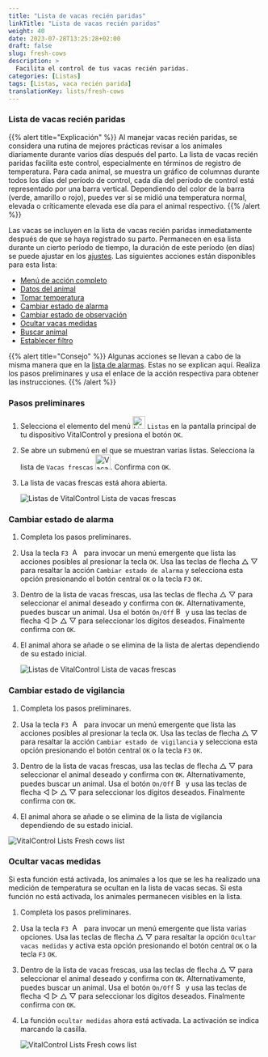 ```yaml
---
title: "Lista de vacas recién paridas"
linkTitle: "Lista de vacas recién paridas"
weight: 40
date: 2023-07-28T13:25:28+02:00
draft: false
slug: fresh-cows
description: >
  Facilita el control de tus vacas recién paridas.
categories: [Listas]
tags: [Listas, vaca recién parida]
translationKey: lists/fresh-cows
---
```

### Lista de vacas recién paridas

{{% alert title="Explicación" %}}
Al manejar vacas recién paridas, se considera una rutina de mejores prácticas revisar a los animales diariamente durante varios días después del parto. La lista de vacas recién paridas facilita este control, especialmente en términos de registro de temperatura. Para cada animal, se muestra un gráfico de columnas durante todos los días del período de control, cada día del período de control está representado por una barra vertical. Dependiendo del color de la barra (verde, amarillo o rojo), puedes ver si se midió una temperatura normal, elevada o críticamente elevada ese día para el animal respectivo.
{{% /alert %}}

Las vacas se incluyen en la lista de vacas recién paridas inmediatamente después de que se haya registrado su parto. Permanecen en esa lista durante un cierto período de tiempo, la duración de este período (en días) se puede ajustar en los [ajustes](../../settings/data-acquisition/#control-period-of-fresh-cows).
 Las siguientes acciones están disponibles para esta lista:

- [Menú de acción completo](../alarm/#full-action-menu)
- [Datos del animal](../alarm/#animal-data)
- [Tomar temperatura](../alarm/#take-temperature)
- [Cambiar estado de alarma](#toggle-alarm-status)
- [Cambiar estado de observación](#toggle-watch-status)
- [Ocultar vacas medidas](#hide-measured-cows)
- [Buscar animal](../alarm/#search-animal)
- [Establecer filtro](../alarm/#set-filter)

{{% alert title="Consejo" %}}
Algunas acciones se llevan a cabo de la misma manera que en la [lista de alarmas](../alarm). Estas no se explican aquí. Realiza los pasos preliminares y usa el enlace de la acción respectiva para obtener las instrucciones.
{{% /alert %}}

### Pasos preliminares

1. Selecciona el elemento del menú <img src="/icons/main/lists.svg" width="25" align="bottom" alt="Listas" /> `Listas` en la pantalla principal de tu dispositivo VitalControl y presiona el botón `OK`.

2. Se abre un submenú en el que se muestran varias listas. Selecciona la lista de `Vacas frescas` <img src="/icons/lists/freshcows.svg" width="30" align="bottom" alt="Vacas frescas" />. Confirma con `OK`.

3. La lista de vacas frescas está ahora abierta.

   ![Listas de VitalControl Lista de vacas frescas](../images/firststeps4.png "Lista de vacas frescas")

### Cambiar estado de alarma

1. Completa los pasos preliminares.

2. Usa la tecla `F3` &nbsp;<img src="/icons/footer/open-popup.svg" width="15" align="bottom" alt="Abrir menú emergente" />&nbsp; para invocar un menú emergente que lista las acciones posibles al presionar la tecla `OK`. Usa las teclas de flecha △ ▽ para resaltar la acción `Cambiar estado de alarma` y selecciona esta opción presionando el botón central `OK` o la tecla `F3` `OK`.

3. Dentro de la lista de vacas frescas, usa las teclas de flecha △ ▽ para seleccionar el animal deseado y confirma con `OK`. Alternativamente, puedes buscar un animal. Usa el botón `On/Off` <img src="/icons/footer/search.svg" width="15" align="bottom" alt="Buscar" /> y usa las teclas de flecha ◁ ▷ △ ▽ para seleccionar los dígitos deseados. Finalmente confirma con `OK`.

4. El animal ahora se añade o se elimina de la lista de alertas dependiendo de su estado inicial.

   ![Listas de VitalControl Lista de vacas frescas](../images/togglealarmstatus.png "Cambiar estado de alarma")

### Cambiar estado de vigilancia

1. Completa los pasos preliminares.

2. Usa la tecla `F3` &nbsp;<img src="/icons/footer/open-popup.svg" width="15" align="bottom" alt="Abrir menú emergente" />&nbsp; para invocar un menú emergente que lista las acciones posibles al presionar la tecla `OK`. Usa las teclas de flecha △ ▽ para resaltar la acción `Cambiar estado de vigilancia` y selecciona esta opción presionando el botón central `OK` o la tecla `F3` `OK`.

3. Dentro de la lista de vacas frescas, usa las teclas de flecha △ ▽ para seleccionar el animal deseado y confirma con `OK`. Alternativamente, puedes buscar un animal. Usa el botón `On/Off` <img src="/icons/footer/search.svg" width="15" align="bottom" alt="Buscar" /> y usa las teclas de flecha ◁ ▷ △ ▽ para seleccionar los dígitos deseados. Finalmente confirma con `OK`.

4. El animal ahora se añade o se elimina de la lista de vigilancia dependiendo de su estado inicial.

![VitalControl Lists Fresh cows list](../images/togglewatchstatus.png "Toggle watch status")

### Ocultar vacas medidas

Si esta función está activada, los animales a los que se les ha realizado una medición de temperatura se ocultan en la lista de vacas secas. Si esta función no está activada, los animales permanecen visibles en la lista.

1. Completa los pasos preliminares.

2. Usa la tecla `F3` &nbsp;<img src="/icons/footer/open-popup.svg" width="15" align="bottom" alt="Actions" />&nbsp; para invocar un menú emergente que lista varias opciones. Usa las teclas de flecha △ ▽ para resaltar la opción `Ocultar vacas medidas` y activa esta opción presionando el botón central `OK` o la tecla `F3` `OK`.

3. Dentro de la lista de vacas frescas, usa las teclas de flecha △ ▽ para seleccionar el animal deseado y confirma con `OK`. Alternativamente, puedes buscar un animal. Usa el botón `On/Off` <img src="/icons/footer/search.svg" width="15" align="bottom" alt="Search" /> y usa las teclas de flecha ◁ ▷ △ ▽ para seleccionar los dígitos deseados. Finalmente confirma con `OK`.

4. La función `ocultar medidas` ahora está activada. La activación se indica marcando la casilla.

   ![VitalControl Lists Fresh cows list](../images/hidemeasuredcows.png "Hide measured cows")
